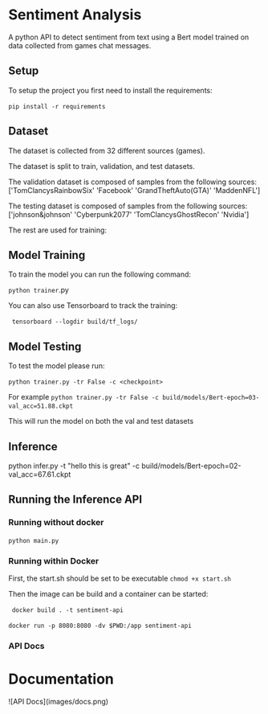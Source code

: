 # Sentiment Analysis
A python API to detect sentiment from text using a Bert model trained on data collected from games chat messages.

## Setup

To setup the project you first need to install the requirements:

`pip install -r requirements`

## Dataset

The dataset is collected from 32 different sources (games).

The dataset is split to train, validation, and test datasets.

The validation dataset is composed of samples from the following sources: ['TomClancysRainbowSix' 'Facebook' 'GrandTheftAuto(GTA)' 'MaddenNFL']

The testing dataset is composed of samples from the following sources: ['johnson&johnson' 'Cyberpunk2077' 'TomClancysGhostRecon' 'Nvidia']

The rest are used for training: 



## Model Training

To train the model you can run the following command:

`python trainer`.py

You can also use Tensorboard to track the training:

` tensorboard --logdir build/tf_logs/`

## Model Testing

To test the model please run:

`python trainer.py -tr False -c <checkpoint>`

For example `python trainer.py -tr False -c build/models/Bert-epoch=03-val_acc=51.88.ckpt`

This will run the model on both the val and test datasets

## Inference

python infer.py -t "hello this is great" -c build/models/Bert-epoch=02-val_acc=67.61.ckpt

## Running the Inference API

### Running without docker

`python main.py`

### Running within Docker

First, the start.sh should be set to be executable `chmod +x start.sh`

Then the image can be build and a container can be started:

` docker build . -t sentiment-api`

`docker run -p 8080:8080 -dv $PWD:/app sentiment-api`

### API Docs

<h1>
	Documentation
</h1>
![API Docs](images/docs.png)
